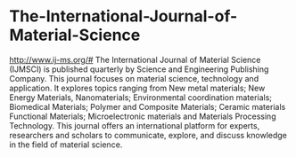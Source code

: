 The-International-Journal-of-Material-Science
=============================================

http://www.ij-ms.org/#
The International Journal of Material Science (IJMSCI) is published quarterly by Science and Engineering Publishing Company. This journal focuses on material science, technology and application. It explores topics ranging from New metal materials; New Energy Materials, Nanomaterials; Environmental coordination materials; Biomedical Materials; Polymer and Composite Materials; Ceramic materials Functional Materials; Microelectronic materials and Materials Processing Technology. This journal offers an international platform for experts, researchers and scholars to communicate, explore, and discuss knowledge in the field of material science.
